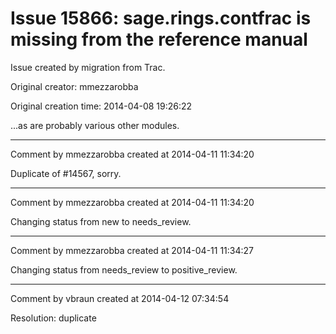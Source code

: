 # Issue 15866: sage.rings.contfrac is missing from the reference manual

Issue created by migration from Trac.

Original creator: mmezzarobba

Original creation time: 2014-04-08 19:26:22

...as are probably various other modules.


---

Comment by mmezzarobba created at 2014-04-11 11:34:20

Duplicate of #14567, sorry.


---

Comment by mmezzarobba created at 2014-04-11 11:34:20

Changing status from new to needs_review.


---

Comment by mmezzarobba created at 2014-04-11 11:34:27

Changing status from needs_review to positive_review.


---

Comment by vbraun created at 2014-04-12 07:34:54

Resolution: duplicate
